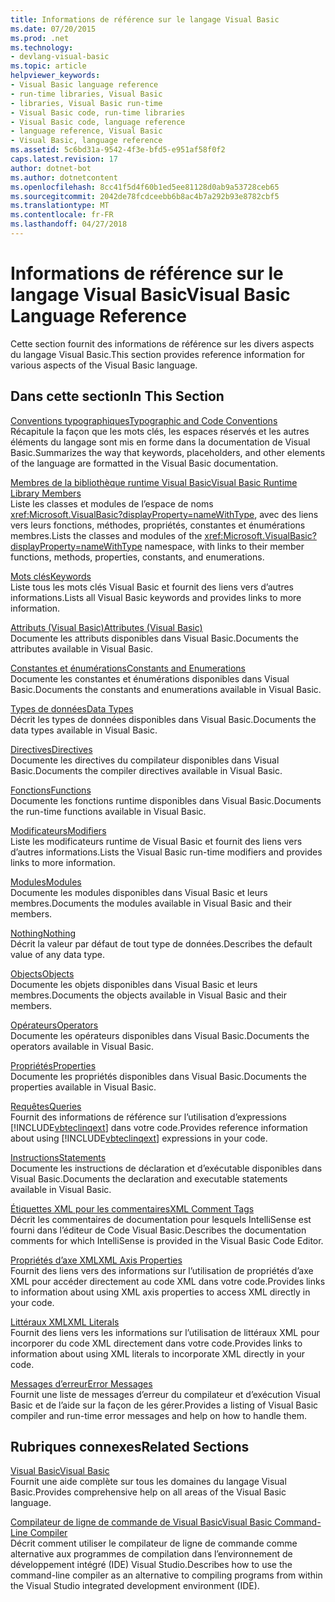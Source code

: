```yaml
---
title: Informations de référence sur le langage Visual Basic
ms.date: 07/20/2015
ms.prod: .net
ms.technology:
- devlang-visual-basic
ms.topic: article
helpviewer_keywords:
- Visual Basic language reference
- run-time libraries, Visual Basic
- libraries, Visual Basic run-time
- Visual Basic code, run-time libraries
- Visual Basic code, language reference
- language reference, Visual Basic
- Visual Basic, language reference
ms.assetid: 5c6bd31a-9542-4f3e-bfd5-e951af58f0f2
caps.latest.revision: 17
author: dotnet-bot
ms.author: dotnetcontent
ms.openlocfilehash: 8cc41f5d4f60b1ed5ee81128d0ab9a53728ceb65
ms.sourcegitcommit: 2042de78fcdceebb6b8ac4b7a292b93e8782cbf5
ms.translationtype: MT
ms.contentlocale: fr-FR
ms.lasthandoff: 04/27/2018
---
```

# <a name="visual-basic-language-reference"></a><span data-ttu-id="4b073-102">Informations de référence sur le langage Visual Basic</span><span class="sxs-lookup"><span data-stu-id="4b073-102">Visual Basic Language Reference</span></span>
<span data-ttu-id="4b073-103">Cette section fournit des informations de référence sur les divers aspects du langage Visual Basic.</span><span class="sxs-lookup"><span data-stu-id="4b073-103">This section provides reference information for various aspects of the Visual Basic language.</span></span>  
  
## <a name="in-this-section"></a><span data-ttu-id="4b073-104">Dans cette section</span><span class="sxs-lookup"><span data-stu-id="4b073-104">In This Section</span></span>  
 [<span data-ttu-id="4b073-105">Conventions typographiques</span><span class="sxs-lookup"><span data-stu-id="4b073-105">Typographic and Code Conventions</span></span>](../../visual-basic/language-reference/typographic-and-code-conventions.md)  
 <span data-ttu-id="4b073-106">Récapitule la façon que les mots clés, les espaces réservés et les autres éléments du langage sont mis en forme dans la documentation de Visual Basic.</span><span class="sxs-lookup"><span data-stu-id="4b073-106">Summarizes the way that keywords, placeholders, and other elements of the language are formatted in the Visual Basic documentation.</span></span>  
  
 [<span data-ttu-id="4b073-107">Membres de la bibliothèque runtime Visual Basic</span><span class="sxs-lookup"><span data-stu-id="4b073-107">Visual Basic Runtime Library Members</span></span>](../../visual-basic/language-reference/runtime-library-members.md)  
 <span data-ttu-id="4b073-108">Liste les classes et modules de l’espace de noms <xref:Microsoft.VisualBasic?displayProperty=nameWithType>, avec des liens vers leurs fonctions, méthodes, propriétés, constantes et énumérations membres.</span><span class="sxs-lookup"><span data-stu-id="4b073-108">Lists the classes and modules of the <xref:Microsoft.VisualBasic?displayProperty=nameWithType> namespace, with links to their member functions, methods, properties, constants, and enumerations.</span></span>  
  
 [<span data-ttu-id="4b073-109">Mots clés</span><span class="sxs-lookup"><span data-stu-id="4b073-109">Keywords</span></span>](../../visual-basic/language-reference/keywords/index.md)  
 <span data-ttu-id="4b073-110">Liste tous les mots clés Visual Basic et fournit des liens vers d’autres informations.</span><span class="sxs-lookup"><span data-stu-id="4b073-110">Lists all Visual Basic keywords and provides links to more information.</span></span>  
  
 [<span data-ttu-id="4b073-111">Attributs (Visual Basic)</span><span class="sxs-lookup"><span data-stu-id="4b073-111">Attributes (Visual Basic)</span></span>](../../visual-basic/language-reference/attributes.md)  
 <span data-ttu-id="4b073-112">Documente les attributs disponibles dans Visual Basic.</span><span class="sxs-lookup"><span data-stu-id="4b073-112">Documents the attributes available in Visual Basic.</span></span>  
  
 [<span data-ttu-id="4b073-113">Constantes et énumérations</span><span class="sxs-lookup"><span data-stu-id="4b073-113">Constants and Enumerations</span></span>](../../visual-basic/language-reference/constants-and-enumerations.md)  
 <span data-ttu-id="4b073-114">Documente les constantes et énumérations disponibles dans Visual Basic.</span><span class="sxs-lookup"><span data-stu-id="4b073-114">Documents the constants and enumerations available in Visual Basic.</span></span>  
  
 [<span data-ttu-id="4b073-115">Types de données</span><span class="sxs-lookup"><span data-stu-id="4b073-115">Data Types</span></span>](../../visual-basic/language-reference/data-types/data-type-summary.md)  
 <span data-ttu-id="4b073-116">Décrit les types de données disponibles dans Visual Basic.</span><span class="sxs-lookup"><span data-stu-id="4b073-116">Documents the data types available in Visual Basic.</span></span>  
  
 [<span data-ttu-id="4b073-117">Directives</span><span class="sxs-lookup"><span data-stu-id="4b073-117">Directives</span></span>](../../visual-basic/language-reference/directives/directives.md)  
 <span data-ttu-id="4b073-118">Documente les directives du compilateur disponibles dans Visual Basic.</span><span class="sxs-lookup"><span data-stu-id="4b073-118">Documents the compiler directives available in Visual Basic.</span></span>  
  
 [<span data-ttu-id="4b073-119">Fonctions</span><span class="sxs-lookup"><span data-stu-id="4b073-119">Functions</span></span>](../../visual-basic/language-reference/functions/index.md)  
 <span data-ttu-id="4b073-120">Documente les fonctions runtime disponibles dans Visual Basic.</span><span class="sxs-lookup"><span data-stu-id="4b073-120">Documents the run-time functions available in Visual Basic.</span></span>  
  
 [<span data-ttu-id="4b073-121">Modificateurs</span><span class="sxs-lookup"><span data-stu-id="4b073-121">Modifiers</span></span>](../../visual-basic/language-reference/modifiers/index.md)  
 <span data-ttu-id="4b073-122">Liste les modificateurs runtime de Visual Basic et fournit des liens vers d’autres informations.</span><span class="sxs-lookup"><span data-stu-id="4b073-122">Lists the Visual Basic run-time modifiers and provides links to more information.</span></span>  
  
 [<span data-ttu-id="4b073-123">Modules</span><span class="sxs-lookup"><span data-stu-id="4b073-123">Modules</span></span>](../../visual-basic/language-reference/modules.md)  
 <span data-ttu-id="4b073-124">Documente les modules disponibles dans Visual Basic et leurs membres.</span><span class="sxs-lookup"><span data-stu-id="4b073-124">Documents the modules available in Visual Basic and their members.</span></span>  
  
 [<span data-ttu-id="4b073-125">Nothing</span><span class="sxs-lookup"><span data-stu-id="4b073-125">Nothing</span></span>](../../visual-basic/language-reference/nothing.md)  
 <span data-ttu-id="4b073-126">Décrit la valeur par défaut de tout type de données.</span><span class="sxs-lookup"><span data-stu-id="4b073-126">Describes the default value of any data type.</span></span>  
  
 [<span data-ttu-id="4b073-127">Objects</span><span class="sxs-lookup"><span data-stu-id="4b073-127">Objects</span></span>](../../visual-basic/language-reference/objects/index.md)  
 <span data-ttu-id="4b073-128">Documente les objets disponibles dans Visual Basic et leurs membres.</span><span class="sxs-lookup"><span data-stu-id="4b073-128">Documents the objects available in Visual Basic and their members.</span></span>  
  
 [<span data-ttu-id="4b073-129">Opérateurs</span><span class="sxs-lookup"><span data-stu-id="4b073-129">Operators</span></span>](../../visual-basic/language-reference/operators/index.md)  
 <span data-ttu-id="4b073-130">Documente les opérateurs disponibles dans Visual Basic.</span><span class="sxs-lookup"><span data-stu-id="4b073-130">Documents the operators available in Visual Basic.</span></span>  
  
 [<span data-ttu-id="4b073-131">Propriétés</span><span class="sxs-lookup"><span data-stu-id="4b073-131">Properties</span></span>](../../visual-basic/language-reference/properties.md)  
 <span data-ttu-id="4b073-132">Documente les propriétés disponibles dans Visual Basic.</span><span class="sxs-lookup"><span data-stu-id="4b073-132">Documents the properties available in Visual Basic.</span></span>  
  
 [<span data-ttu-id="4b073-133">Requêtes</span><span class="sxs-lookup"><span data-stu-id="4b073-133">Queries</span></span>](../../visual-basic/language-reference/queries/queries.md)  
 <span data-ttu-id="4b073-134">Fournit des informations de référence sur l’utilisation d’expressions [!INCLUDE[vbteclinqext](~/includes/vbteclinqext-md.md)] dans votre code.</span><span class="sxs-lookup"><span data-stu-id="4b073-134">Provides reference information about using [!INCLUDE[vbteclinqext](~/includes/vbteclinqext-md.md)] expressions in your code.</span></span>  
  
 [<span data-ttu-id="4b073-135">Instructions</span><span class="sxs-lookup"><span data-stu-id="4b073-135">Statements</span></span>](../../visual-basic/language-reference/statements/index.md)  
 <span data-ttu-id="4b073-136">Documente les instructions de déclaration et d’exécutable disponibles dans Visual Basic.</span><span class="sxs-lookup"><span data-stu-id="4b073-136">Documents the declaration and executable statements available in Visual Basic.</span></span>  
  
 [<span data-ttu-id="4b073-137">Étiquettes XML pour les commentaires</span><span class="sxs-lookup"><span data-stu-id="4b073-137">XML Comment Tags</span></span>](../../visual-basic/language-reference/xmldoc/recommended-xml-tags-for-documentation-comments.md)  
 <span data-ttu-id="4b073-138">Décrit les commentaires de documentation pour lesquels IntelliSense est fourni dans l’éditeur de Code Visual Basic.</span><span class="sxs-lookup"><span data-stu-id="4b073-138">Describes the documentation comments for which IntelliSense is provided in the Visual Basic Code Editor.</span></span>  
  
 [<span data-ttu-id="4b073-139">Propriétés d’axe XML</span><span class="sxs-lookup"><span data-stu-id="4b073-139">XML Axis Properties</span></span>](../../visual-basic/language-reference/xml-axis/xml-axis-properties.md)  
 <span data-ttu-id="4b073-140">Fournit des liens vers des informations sur l’utilisation de propriétés d’axe XML pour accéder directement au code XML dans votre code.</span><span class="sxs-lookup"><span data-stu-id="4b073-140">Provides links to information about using XML axis properties to access XML directly in your code.</span></span>  
  
 [<span data-ttu-id="4b073-141">Littéraux XML</span><span class="sxs-lookup"><span data-stu-id="4b073-141">XML Literals</span></span>](../../visual-basic/language-reference/xml-literals/index.md)  
 <span data-ttu-id="4b073-142">Fournit des liens vers les informations sur l’utilisation de littéraux XML pour incorporer du code XML directement dans votre code.</span><span class="sxs-lookup"><span data-stu-id="4b073-142">Provides links to information about using XML literals to incorporate XML directly in your code.</span></span>  
  
 [<span data-ttu-id="4b073-143">Messages d’erreur</span><span class="sxs-lookup"><span data-stu-id="4b073-143">Error Messages</span></span>](../../visual-basic/language-reference/error-messages/index.md)  
 <span data-ttu-id="4b073-144">Fournit une liste de messages d’erreur du compilateur et d’exécution Visual Basic et de l’aide sur la façon de les gérer.</span><span class="sxs-lookup"><span data-stu-id="4b073-144">Provides a listing of Visual Basic compiler and run-time error messages and help on how to handle them.</span></span>  
  
## <a name="related-sections"></a><span data-ttu-id="4b073-145">Rubriques connexes</span><span class="sxs-lookup"><span data-stu-id="4b073-145">Related Sections</span></span>  
 [<span data-ttu-id="4b073-146">Visual Basic</span><span class="sxs-lookup"><span data-stu-id="4b073-146">Visual Basic</span></span>](../../visual-basic/index.md)  
 <span data-ttu-id="4b073-147">Fournit une aide complète sur tous les domaines du langage Visual Basic.</span><span class="sxs-lookup"><span data-stu-id="4b073-147">Provides comprehensive help on all areas of the Visual Basic language.</span></span>  
  
 [<span data-ttu-id="4b073-148">Compilateur de ligne de commande de Visual Basic</span><span class="sxs-lookup"><span data-stu-id="4b073-148">Visual Basic Command-Line Compiler</span></span>](../../visual-basic/reference/command-line-compiler/index.md)  
 <span data-ttu-id="4b073-149">Décrit comment utiliser le compilateur de ligne de commande comme alternative aux programmes de compilation dans l’environnement de développement intégré (IDE) Visual Studio.</span><span class="sxs-lookup"><span data-stu-id="4b073-149">Describes how to use the command-line compiler as an alternative to compiling programs from within the Visual Studio integrated development environment (IDE).</span></span>
